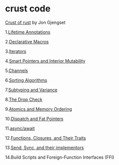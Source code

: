 # crust code

[Crust of rust](https://www.youtube.com/watch?v=rAl-9HwD858&list=PLqbS7AVVErFiWDOAVrPt7aYmnuuOLYvOa) by Jon Gjengset

1.[Lifetime Annotations](./lifetime_annotations/)

2.[Declarative Macros](./declarative_macros/)

3.[Iterators](./iterators/)

4.[Smart Pointers and Interior Mutability](./smart_pointers_and_interior_mutability/)

5.[Channels](./channels/)

6.[Sorting Algorithms](./sorting_algorithms/)

7.[Subtyping and Variance](./strtok/)

8.[The Drop Check](./boks/)

9.[Atomics and Memory Ordering](./atomics/)

10.[Dispatch and Fat Pointers](./eksempel/)

11.[async/await](./patience/)

12.[Functions, Closures, and Their Traits](./call-me/)

13.[Send, Sync, and their implementors](./sharing-is-caring/)

14.Build Scripts and Foreign-Function Interfaces (FFI)
